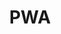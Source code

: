 ---
title: 'PWA'
breadcrumb_title: "PWA"
layout: 'list'
meta_title: 'PWA integration - MultiSafepay Documentation Center'
meta_description: "In the MultiSafepay Documentation Center all relevant information regarding our Plugins and API. As well as Support pages for Payment Method, Tools and General Questions. You can also find the contact details of our Support Team and Integration Team."
logo: '/svgs/Plugins.svg'
short_description: 'Our showcase of PWA integrations'
weight: 10
---